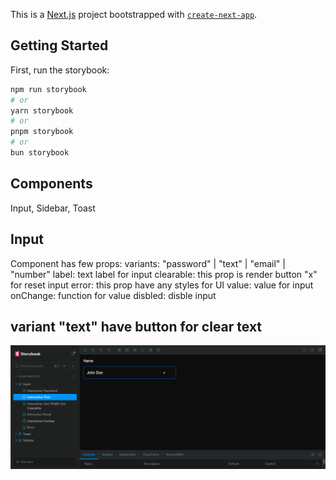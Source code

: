This is a [Next.js](https://nextjs.org) project bootstrapped with [`create-next-app`](https://nextjs.org/docs/app/api-reference/cli/create-next-app).

## Getting Started

First, run the storybook:

```bash
npm run storybook
# or
yarn storybook
# or
pnpm storybook
# or
bun storybook
```


## Components

Input, Sidebar, Toast

## Input

Component has few props:
variants: "password" | "text" | "email" | "number"
label: text label for input
clearable: this prop is render button "x" for reset input
error: this prop have any styles for UI
value: value for input
onChange: function for value
disbled: disble input

## variant "text" have button for clear text
![Input Name example](public/name-wth-btn.png)

